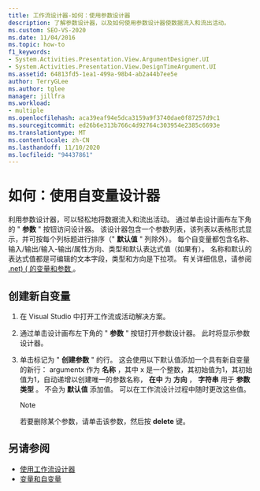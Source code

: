 ```yaml
---
title: 工作流设计器-如何：使用参数设计器
description: 了解参数设计器，以及如何使用参数设计器使数据流入和流出活动。
ms.custom: SEO-VS-2020
ms.date: 11/04/2016
ms.topic: how-to
f1_keywords:
- System.Activities.Presentation.View.ArgumentDesigner.UI
- System.Activities.Presentation.View.DesignTimeArgument.UI
ms.assetid: 64813fd5-1ea1-499a-98b4-ab2a44b7ee5e
author: TerryGLee
ms.author: tglee
manager: jillfra
ms.workload:
- multiple
ms.openlocfilehash: aca39eaf94e5dca3159a9f3740dae0f87257d9c1
ms.sourcegitcommit: ed26b6e313b766c4d92764c303954e2385c6693e
ms.translationtype: MT
ms.contentlocale: zh-CN
ms.lasthandoff: 11/10/2020
ms.locfileid: "94437861"
---
```

# <a name="how-to-use-the-argument-designer"></a>如何：使用自变量设计器

利用参数设计器，可以轻松地将数据流入和流出活动。 通过单击设计画布左下角的 " **参数** " 按钮访问设计器。 该设计器包含一个参数列表，该列表以表格形式显示，并可按每个列标题进行排序（" **默认值** " 列除外）。 每个自变量都包含名称、输入/输出/输入-输出/属性方向、类型和默认表达式值（如果有）。 名称和默认的表达式值都是可编辑的文本字段，类型和方向是下拉项。 有关详细信息，请参阅 [.net)  ( 的变量和参数 ](/dotnet/framework/windows-workflow-foundation/variables-and-arguments)。

## <a name="to-create-a-new-argument"></a>创建新自变量

1. 在 Visual Studio 中打开工作流或活动解决方案。

2. 通过单击设计画布左下角的 " **参数** " 按钮打开参数设计器。 此时将显示参数设计器。

3. 单击标记为 " **创建参数** " 的行。 这会使用以下默认值添加一个具有新自变量的新行： argumentx 作为 **名称** ，其中 x 是一个整数，其初始值为1，其初始值为1，自动递增以创建唯一的参数名称， **在中** 为 **方向** ， **字符串** 用于 **参数类型** 。 不会为 **默认值** 添加值。 可以在工作流设计过程中随时更改这些值。

    > [!NOTE]
    > 若要删除某个参数，请单击该参数，然后按 **delete** 键。

## <a name="see-also"></a>另请参阅

- [使用工作流设计器](developing-applications-with-the-workflow-designer.md)
- [变量和自变量](/dotnet/framework/windows-workflow-foundation/variables-and-arguments)
